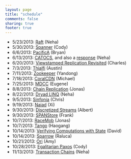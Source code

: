 ```yaml
---
layout: page
title: "schedule"
comments: false
sharing: true
footer: true
---
```


* 5/23/2013: [Raft](https://ramcloud.stanford.edu/wiki/download/attachments/11370504/raft.pdf) (Neha)
* 5/30/2013: [Spanner](https://www.usenix.org/system/files/conference/osdi12/osdi12-final-16.pdf) (Cody)
* 6/6/2013: [PacificA](http://research.microsoft.com/apps/mobile/Publication.aspx?id=66814) (Bryan)
* 6/13/2013: [CATOCS](http://cs3.ist.unomaha.edu/~stanw/papers/93-catocs.pdf), and also a [response](http://www.csie.fju.edu.tw/~yeh/research/papers/os-reading-list/birman93response-to-cheriton.pdf) (Neha)
* 6/20/2013: [Viewstamped Replication Revisited](http://pmg.csail.mit.edu/papers/vr-revisited.pdf) (Charles)
* 7/3/2013: [Thialfi](http://www.cs.columbia.edu/~lierranli/coms6998-11Fall2012/papers/thia_sosp2011.pdf) (Austin)
* 7/11/2013: [Zookeeper](https://www.usenix.org/legacy/event/usenix10/tech/full_papers/Hunt.pdf) (Yandong)
* 7/18/2013: [CoralCDN](http://www.coralcdn.org/docs/coral-nsdi04.pdf) (Michael)
* 7/25/2013: [MDCC](https://amplab.cs.berkeley.edu/wp-content/uploads/2013/03/mdcc-eurosys13.pdf) (Eugene)
* 8/8/2013: [Chain Replication]() (Jonas)
* 8/22/2013: [Dryad LINQ](http://www.cs.princeton.edu/courses/archive/fall09/cos518/papers/dryadlinq.pdf) (Neha)
* 9/5/2013: [Sinfonia](http://www.cs.princeton.edu/courses/archive/fall08/cos597B/papers/sinfonia.pdf) (Chris)
* 9/19/2013: [Naiad]() (Xi)
* 9/30/2013: [Discretized Streams](http://www.cs.berkeley.edu/~matei/papers/2013/sosp_spark_streaming.pdf) (Albert)
* 9/30/2013: [SPANStore](http://doi.acm.org/10.1145/2517349.2522730) (Frank)
* 10/7/2013: [RaceMob](http://doi.acm.org/10.1145/2517349.2522736) (Jonas)
* 10/7/2013: [Tango](http://research.microsoft.com/en-us/um/people/maheshba/papers/tangososp.pdf) (Haogang)
* 10/14/2013: [Verifying Computations with State](http://doi.acm.org/10.1145/2517349.2522733) (David)
* 10/14/2013: [Sparrow](http://www.eecs.berkeley.edu/~keo/publications/sosp13-final17.pdf) (Raluca)
* 10/21/2013: [Ori](http://sigops.org/sosp/sosp13/papers/p151-mashtizadeh.pdf) (Amy)
* 10/28/2013: [Egalitarian Paxos](http://sigops.org/sosp/sosp13/papers/p358-moraru.pdf) (Cody)
* 11/13/2013: [Transaction Chains](http://news.cs.nyu.edu/~jinyang/pub/sosp13-lynx.pdf) (Neha)

